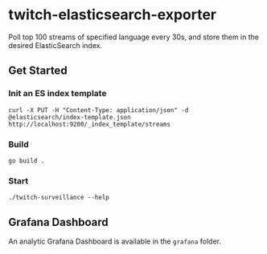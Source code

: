 # twitch-elasticsearch-exporter

Poll top 100 streams of specified language every 30s, and store them in the desired ElasticSearch index.

## Get Started

### Init an ES index template

```shell
curl -X PUT -H "Content-Type: application/json" -d @elasticsearch/index-template.json http://localhost:9200/_index_template/streams
```

### Build 

```shell
go build .
```

### Start

```shell
./twitch-surveillance --help
```

## Grafana Dashboard

An analytic Grafana Dashboard is available in the `grafana` folder.